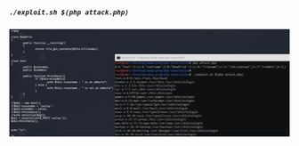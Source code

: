 ##### `./exploit.sh $(php attack.php)`

![test1](https://github.com/sailay1996/offsecWE-prepare/blob/master/file_get_contents/poc.jpg)
